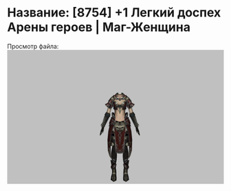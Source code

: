 # Название: [8754] +1 Легкий доспех Арены героев | Маг-Женщина

Просмотр файла:
![p050031.png](p050031.png)